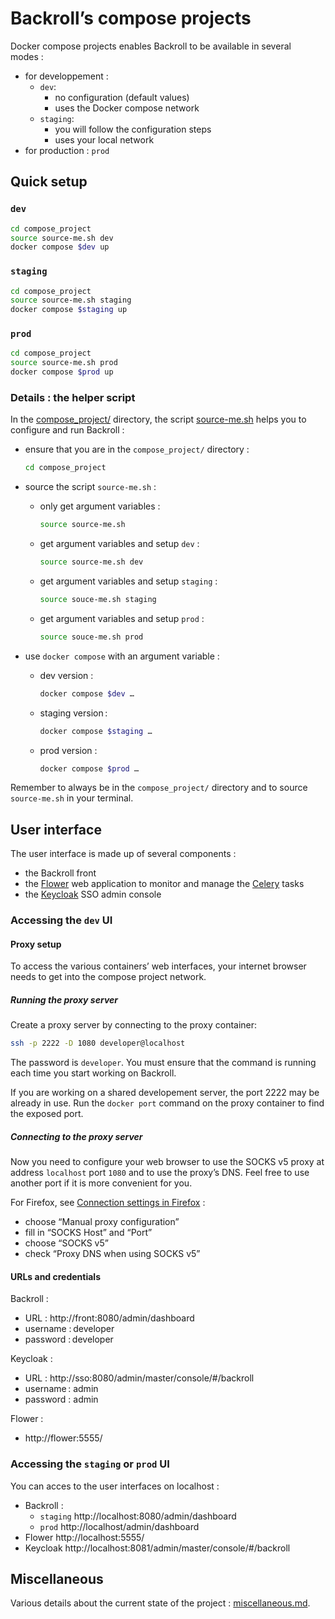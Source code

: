 # Backroll’s compose projects

Docker compose projects enables Backroll to be available in several modes :

- for developpement :
  - `dev`:
    - no configuration (default values)
    - uses the Docker compose network
  - `staging`:
    - you will follow the configuration steps
    - uses your local network
- for production : `prod`

## Quick setup

### `dev`

```bash
cd compose_project
source source-me.sh dev
docker compose $dev up
```

### `staging`

```bash
cd compose_project
source source-me.sh staging
docker compose $staging up
```

### `prod`

```bash
cd compose_project
source source-me.sh prod
docker compose $prod up
```

### Details : the helper script

In the [compose_project/](.) directory, the script [source-me.sh](./source-me.sh) helps you to configure and run Backroll :

- ensure that you are in the `compose_project/` directory :

  ```bash
  cd compose_project
  ```

- source the script `source-me.sh` :
  - only get argument variables :
    ```bash
    source source-me.sh
    ```
  - get argument variables and setup `dev` :
    ```bash
    source source-me.sh dev
    ```
  - get argument variables and setup `staging` :
    ```bash
    source souce-me.sh staging
    ```
  - get argument variables and setup `prod` :
    ```bash
    source souce-me.sh prod
    ```
- use `docker compose` with an argument variable :
  - dev version :
    ```bash
    docker compose $dev …
    ```
  - staging version :
    ```bash
    docker compose $staging …
    ```
  - prod version :
    ```bash
    docker compose $prod …
    ```

Remember to always be in the `compose_project/` directory and to source `source-me.sh` in your terminal.

## User interface

The user interface is made up of several components :

- the Backroll front
- the [Flower](https://flower.readthedocs.io/en/latest/) web application to monitor and manage the [Celery](https://docs.celeryq.dev/en/stable/) tasks
- the [Keycloak](https://www.keycloak.org/) SSO admin console

### Accessing the `dev` UI

#### Proxy setup

To access the various containers’ web interfaces, your internet browser needs to get into the compose project network.

##### Running the proxy server

Create a proxy server by connecting to the proxy container:

```bash
ssh -p 2222 -D 1080 developer@localhost
```

The password is `developer`. You must ensure that the command is running each time you start working on Backroll.

If you are working on a shared developement server, the port 2222 may be already in use. Run the `docker port` command on the proxy container to find the exposed port.

##### Connecting to the proxy server

Now you need to configure your web browser to use the SOCKS v5 proxy at address `localhost` port `1080` and to use the proxy’s DNS. Feel free to use another port if it is more convenient for you.

For Firefox, see [Connection settings in Firefox](https://support.mozilla.org/en-US/kb/connection-settings-firefox) :

- choose “Manual proxy configuration”
- fill in “SOCKS Host” and “Port”
- choose “SOCKS v5”
- check “Proxy DNS when using SOCKS v5”

#### URLs and credentials

Backroll :

- URL : http://front:8080/admin/dashboard
- username : developer
- password : developer

Keycloak :

- URL : http://sso:8080/admin/master/console/#/backroll
- username : admin
- password : admin

Flower :

- http://flower:5555/

### Accessing the `staging` or `prod` UI

You can acces to the user interfaces on localhost :

- Backroll :
  - `staging` http://localhost:8080/admin/dashboard
  - `prod` http://localhost/admin/dashboard
- Flower http://localhost:5555/
- Keycloak http://localhost:8081/admin/master/console/#/backroll

## Miscellaneous

Various details about the current state of the project : [miscellaneous.md](./miscellaneous.md).
